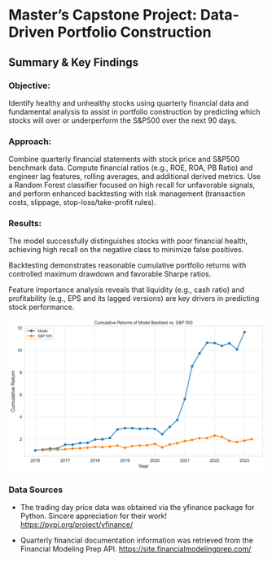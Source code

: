 # Master’s Capstone Project: Data-Driven Portfolio Construction
## Summary & Key Findings
### Objective:
Identify healthy and unhealthy stocks using quarterly financial data and fundamental analysis to assist in portfolio construction by predicting which stocks will over or underperform the S&P500 over the next 90 days.

### Approach:
Combine quarterly financial statements with stock price and S&P500 benchmark data. Compute financial ratios (e.g., ROE, ROA, PB Ratio) and engineer lag features, rolling averages, and additional derived metrics. Use a Random Forest classifier focused on high recall for unfavorable signals, and perform enhanced backtesting with risk management (transaction costs, slippage, stop-loss/take-profit rules).

### Results:

The model successfully distinguishes stocks with poor financial health, achieving high recall on the negative class to minimize false positives.

Backtesting demonstrates reasonable cumulative portfolio returns with controlled maximum drawdown and favorable Sharpe ratios.

Feature importance analysis reveals that liquidity (e.g., cash ratio) and profitability (e.g., EPS and its lagged versions) are key drivers in predicting stock performance.

![Backtest for Financial Services after winsorization](./images/finsrvcs_win_backtest.png)

### Data Sources
- The trading day price data was obtained via the yfinance package for Python. Sincere appreciation for their work!
https://pypi.org/project/yfinance/

- Quarterly financial documentation information was retrieved from the Financial Modeling Prep API.
https://site.financialmodelingprep.com/